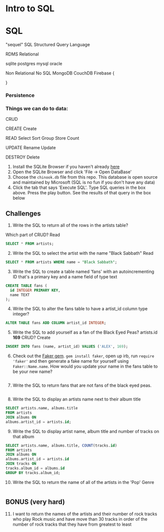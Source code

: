 Intro to SQL
============

# SQL
"sequel"  SQL
Structured Query Language

RDMS
Relational

sqlite
postgres
mysql
oracle

Non Relational No SQL
MongoDB
CouchDB
Firebase
{

}



### Persistence


### Things we can do to data:

CRUD

CREATE
Create

READ
Select
Sort
Group
Store
Count

UPDATE
Rename
Update

DESTROY
Delete




1. Install the SQLite Browser if you haven't already [here](http://sqlitebrowser.org/)
2. Open the SQLite Browser and click 'File -> Open DataBase'
3. Choose the `chinook.db` file from this repo. This database is open source and maintained by Microsoft (SQL is no fun if you don't have any data)
4. Click the tab that says 'Execute SQL'. Type SQL queries in the box above. Press the play button. See the results of that query in the box below

## Challenges

1. Write the SQL to return all of the rows in the artists table?

Which part of CRUD?
Read

```SQL
SELECT * FROM artists;
```

2. Write the SQL to select the artist with the name "Black Sabbath"
Read

```SQL
SELECT * FROM artists WHERE name = "Black Sabbath";
```

3. Write the SQL to create a table named 'fans' with an autoincrementing ID that's a primary key and a name field of type text

```sql
CREATE TABLE fans (
  id INTEGER PRIMARY KEY,
  name TEXT
);

```

4. Write the SQL to alter the fans table to have a artist_id column type integer?

```sql
ALTER TABLE fans ADD COLUMN artist_id INTEGER;
```

5. Write the SQL to add yourself as a fan of the Black Eyed Peas? artists.id **169**
CRUD?
Create
```sql
INSERT INTO fans (name, artist_id) VALUES ('ALEX', 169);
```

6. Check out the [Faker gem](https://github.com/stympy/faker). `gem install faker`, open up irb, run `require 'faker'` and then generate a fake name for yourself using `Faker::Name.name`. How would you update your name in the fans table to be your new name?

   ```sql

   ```

7. Write the SQL to return fans that are not fans of the black eyed peas.

```sql

```

8. Write the SQL to display an artists name next to their album title


```sql
SELECT artists.name, albums.title
FROM artists
JOIN albums ON
albums.artist_id = artists.id;
```

9. Write the SQL to display artist name, album title and number of tracks on that album

```sql
SELECT artists.name, albums.title, COUNT(tracks.id)
FROM artists
JOIN albums ON
albums.artist_id = artists.id
JOIN tracks ON
tracks.album_id = albums.id
GROUP BY tracks.album_id;
```

10. Write the SQL to return the name of all of the artists in the 'Pop' Genre

```sql

```

## BONUS (very hard)

11. I want to return the names of the artists and their number of rock tracks
    who play Rock music
    and have move than 30 tracks
    in order of the number of rock tracks that they have
    from greatest to least

```sql

```
